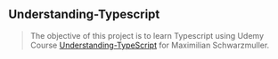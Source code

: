 ## Understanding-Typescript

>The objective of this project is to learn Typescript using Udemy Course [Understanding-TypeScript](https://www.udemy.com/course/understanding-typescript/) for Maximilian Schwarzmuller.
